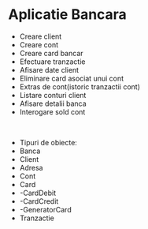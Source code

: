 # Aplicatie Bancara
<ul text="Actiuni/Interogari:">

<li>	Creare client</li> 
<li>	Creare cont</li>  
<li>	Creare card bancar</li>
<li>	Efectuare tranzactie</li>
<li>	Afisare date client</li>
<li>	Eliminare card asociat unui cont</li> 
<li>	Extras de cont(istoric tranzactii cont)</li>
<li>	Listare conturi client</li>
<li>	Afisare detalii banca</li>
<li>	Interogare sold cont</li> 
</ul>
<br/>
<ul>
<li>Tipuri de obiecte:</li>
<li>	Banca</li>
<li>	Client</li>
<li>	Adresa</li>
<li>	Cont</li>
<li>	Card</li>
<li>-CardDebit</li>
<li>-CardCredit</li>
<li>-GeneratorCard</li>
<li>	Tranzactie
</ul>












	



